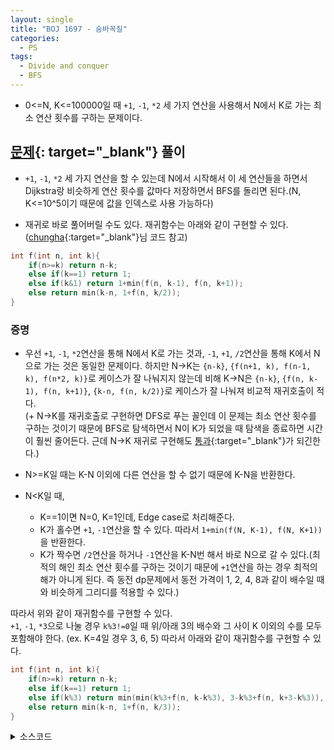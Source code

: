 ```yaml
---
layout: single
title: "BOJ 1697 - 숨바꼭질"
categories:
  - PS
tags:
  - Divide and conquer
  - BFS
---
```

- 0<=N, K<=100000일 때 `+1`, `-1`, `*2` 세 가지 연산을 사용해서 N에서 K로 가는 최소 연산 횟수를 구하는 문제이다.

## [문제](https://www.acmicpc.net/problem/1697){: target="_blank"} 풀이
- `+1`, `-1`, `*2` 세 가지 연산을 할 수 있는데 N에서 시작해서 이 세 연산들을 하면서 Dijkstra랑 비슷하게 연산 횟수를 값마다 저장하면서 BFS를 돌리면 된다.(N, K<=10^5이기 때문에 값을 인덱스로 사용 가능하다)

- 재귀로 바로 풀어버릴 수도 있다. 재귀함수는 아래와 같이 구현할 수 있다.([chungha](https://www.acmicpc.net/user/chungha){:target="_blank"}님 코드 참고)
```cpp
int f(int n, int k){
	if(n>=k) return n-k;
	else if(k==1) return 1;
	else if(k&1) return 1+min(f(n, k-1), f(n, k+1));
	else return min(k-n, 1+f(n, k/2));
}
```

### 증명
- 우선 `+1`, `-1`, `*2`연산을 통해 N에서 K로 가는 것과, `-1`, `+1`, `/2`연산을 통해 K에서 N으로 가는 것은 동일한 문제이다. 하지만 N->K는 `{n-k}`, `{f(n+1, k), f(n-1, k), f(n*2, k)}`로 케이스가 잘 나눠지지 않는데 비해 K->N은 `{n-k}`, `{f(n, k-1), f(n, k+1)}`, `{k-n, f(n, k/2)}`로 케이스가 잘 나눠져 비교적 재귀호출이 적다.  
(+ N->K를 재귀호출로 구현하면 DFS로 푸는 꼴인데 이 문제는 최소 연산 횟수를 구하는 것이기 때문에 BFS로 탐색하면서 N이 K가 되었을 때 탐색을 종료하면 시간이 훨씬 줄어든다. 근데 N->K 재귀로 구현해도 [통과](http://boj.kr/d28f4f6d59b340d1a81580bca3dd57b7){:target="_blank"}가 되긴한다.)

- N>=K일 때는 K-N 이외에 다른 연산을 할 수 없기 때문에 K-N을 반환한다.

- N<K일 때,
	- K==1이면 N=0, K=1인데, Edge case로 처리해준다.  
	- K가 홀수면 `+1`, `-1`연산을 할 수 있다. 따라서 `1+min(f(N, K-1), f(N, K+1))`을 반환한다.  
	- K가 짝수면 `/2`연산을 하거나 `-1`연산을 K-N번 해서 바로 N으로 갈 수 있다.(최적의 해인 최소 연산 횟수를 구하는 것이기 때문에 `+1`연산을 하는 경우 최적의 해가 아니게 된다. 즉 동전 dp문제에서 동전 가격이 1, 2, 4, 8과 같이 배수일 때와 비슷하게 그리디를 적용할 수 있다.)

 따라서 위와 같이 재귀함수를 구현할 수 있다.  
 `+1`, `-1`, `*3`으로 나눌 경우 `k%3!=0`일 때 위/아래 3의 배수와 그 사이 K 이외의 수를 모두 포함해야 한다. (ex. K=4일 경우 3, 6, 5) 따라서 아래와 같이 재귀함수를 구현할 수 있다.  
```cpp
int f(int n, int k){
	if(n>=k) return n-k;
	else if(k==1) return 1;
	else if(k%3) return min(min(k%3+f(n, k-k%3), 3-k%3+f(n, k+3-k%3)), 1-2*(k&1)+f(n, k+1-2*(k&1)));
	else return min(k-n, 1+f(n, k/3));
}
```
<details markdown="1">
<summary>소스코드</summary>
```cpp
// // BFS
// #include<bits/stdc++.h>
// using namespace std;
// typedef pair<int, int> pii;

// int main()
// {
// 	int n, k, ccnt, cur, cnt;
// 	int v[100001];
// 	fill(v, v+100001, 100001);
// 	cin>>n>>k;
// 	ccnt=abs(k-n);
// 	queue<pii> q;
// 	q.push({n, 0});
// 	cur=n, cnt=0;
// 	while(cur!=k && cnt<ccnt){
// 		cur=q.front().first, cnt=q.front().second;
// 		q.pop();
// 		if(cur-1>-1 && v[cur-1]>cnt+1){
// 			q.push({cur-1, cnt+1});
// 			v[cur-1]=cnt+1;
// 		}
// 		if(cur+1<100001 && v[cur+1]>cnt+1){
// 			q.push({cur+1, cnt+1});
// 			v[cur+1]=cnt+1;
// 		}
// 		if(cur*2<100001 && v[cur*2]>cnt+1){
// 			q.push({cur*2, cnt+1});
// 			v[cur*2]=cnt+1;
// 		}
// 	}
// 	cout<<cnt;
// }

// Divide and conquer
#include<bits/stdc++.h>
using namespace std;

int f(int n, int k){	//K->N
	if(n>=k) return n-k;
	else if(k==1) return 1;
	else if(k&1) return 1+min(f(n, k-1), f(n, k+1));
	else return min(k-n, 1+f(n, k/2));
}

int g(int n, int k){	//N->K
	if(n>=k) return n-k;
	else if(n>0) return 1+min(f(n+1, k), min(f(n-1, k), f(n*2, k)));
	else return 1+min(f(n+1, k), f(n*2, k));
}

int main()
{
	int n, k;
	cin>>n>>k;
	cout<</*f(n, k)<<' '<<*/g(n, k);
}
```
</details>

## 풀고나서
- 문제 풀이 전략 중 거꾸로 생각해보기의 좋은 예시이다. 이 문제의 경우 N->K는 K 이상으로 더 갈수 있지만, K->N의 경우 K가 1로 수렴하기 때문에 N<K, K=1의 Edge case만 처리해주면 되기 때문에 재귀관계를 정의하기 더 편리하다. 근데 아무리 그래도 저렇게 깔끔하게 정리하는 것은 경험이 많이 필요한 것 같다.